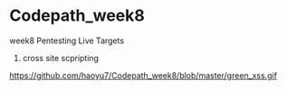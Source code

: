 # Codepath_week8
week8 Pentesting Live Targets


1. cross site scpripting

https://github.com/haoyu7/Codepath_week8/blob/master/green_xss.gif
